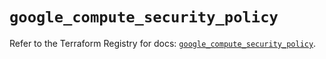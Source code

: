 # `google_compute_security_policy`

Refer to the Terraform Registry for docs: [`google_compute_security_policy`](https://registry.terraform.io/providers/hashicorp/google/6.47.0/docs/resources/compute_security_policy).
